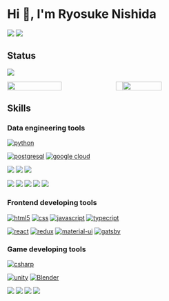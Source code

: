 # Hi 👋, I'm Ryosuke Nishida

[![](https://img.shields.io/badge/Twitter-1DA1F2?&logo=twitter&logoColor=white)](https://twitter.com/ryosukeskill)
[![](https://img.shields.io/badge/LinkedIn-0077B5?&logo=linkedin&logoColor=white)](https://www.linkedin.com/in/ryosukeskill/)

## Status

![](https://github-profile-summary-cards.vercel.app/api/cards/profile-details?username=24daryo&theme=vue)

<div style="display:flex; box-sizing:border-box">
<img src="https://github-readme-stats.vercel.app/api?username=24daryo&count_private=true&show_icons=true" width="50%"/>
<img width="16px"/>
<img src="https://github-readme-stats.vercel.app/api/top-langs/?username=24daryo&layout=compact" width="42.2%"/>
</div>

## Skills

### Data engineering tools

[![python](https://img.shields.io/badge/Python-3776AB?style=for-the-badge&logo=python&logoColor=white)](https://www.python.org/)

[![postgresql](https://img.shields.io/badge/PostgreSQL-316192?style=for-the-badge&logo=postgresql&logoColor=white)](https://www.postgresql.org/)
[![google cloud](https://img.shields.io/badge/Google_Cloud-4285F4?style=for-the-badge&logo=google-cloud&logoColor=white)](https://console.cloud.google.com/)

![](https://img.shields.io/static/v1?label=PY&message=scraping&color=white)
![](https://img.shields.io/static/v1?label=PY&message=pandas&color=white)
![](https://img.shields.io/static/v1?label=PY&message=jupyter&color=white)

![](https://img.shields.io/static/v1?label=GCP&message=IAM&color=white)
![](https://img.shields.io/static/v1?label=GCP&message=Functions&color=white)
![](https://img.shields.io/static/v1?label=GCP&message=Storage&color=white)
![](https://img.shields.io/static/v1?label=GCP&message=SQL&color=white)
![](https://img.shields.io/static/v1?label=GCP&message=API%20Gateway&color=white)

### Frontend developing tools

[![html5](https://img.shields.io/badge/HTML5-E34F26?style=for-the-badge&logo=html5&logoColor=white)](https://developer.mozilla.org/ja/docs/Web/HTML/Reference)
[![css](https://img.shields.io/badge/CSS3-1572B6?style=for-the-badge&logo=css3&logoColor=white)](https://developer.mozilla.org/ja/docs/Web/CSS/Reference)
[![javascript](https://img.shields.io/badge/JavaScript-F7DF1E?style=for-the-badge&logo=javascript&logoColor=black)](https://developer.mozilla.org/ja/docs/Web/JavaScript/Reference)
[![typecript](https://img.shields.io/badge/TypeScript-007ACC?style=for-the-badge&logo=typescript&logoColor=white)](https://www.typescriptlang.org/)

[![react](https://img.shields.io/badge/React-20232A?style=for-the-badge&logo=react&logoColor=61DAFB)](https://ja.reactjs.org/)
[![redux](https://img.shields.io/badge/Redux-593D88?style=for-the-badge&logo=redux&logoColor=white)](https://redux.js.org/)
[![material-ui](https://img.shields.io/badge/Material--UI-0081CB?style=for-the-badge&logo=material-ui&logoColor=white)](https://mui.com/)
[![gatsby](https://img.shields.io/badge/Gatsby-663399?style=for-the-badge&logo=gatsby&logoColor=white)](https://www.gatsbyjs.com/)

### Game developing tools

[![csharp](https://img.shields.io/badge/C%23-239120?style=for-the-badge&logo=c-sharp&logoColor=white)](https://docs.microsoft.com/ja-jp/dotnet/csharp/)

[![unity](https://img.shields.io/badge/Unity-100000?style=for-the-badge&logo=unity&logoColor=white)](https://unity.com/)
[![Blender](https://img.shields.io/badge/blender-%23F5792A.svg?style=for-the-badge&logo=blender&logoColor=white)](https://www.blender.org/)

![](https://img.shields.io/static/v1?label=&message=CG&color=white)
![](https://img.shields.io/static/v1?label=&message=path%20tracing&color=white)
![](https://img.shields.io/static/v1?label=&message=editor%20extending&color=white)
![](https://img.shields.io/static/v1?label=&message=compute%20shader&color=white)

<!-- ## Books I read -->

<!-- ![](https://img.shields.io/static/v1?label=&message=Clean%20Architecture%20達人に学ぶソフトウェアの構造と設計&color=white) -->
